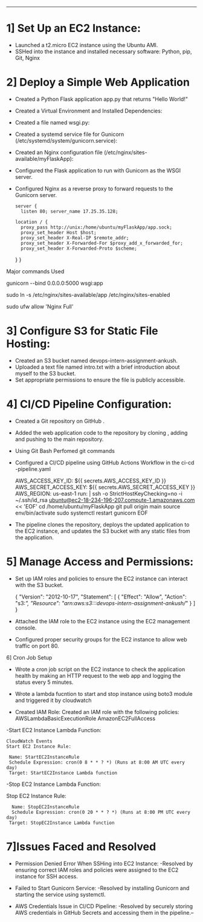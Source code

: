 
----------------------------------------------------------------------------------------------------------------------------------------------

1] Set Up an EC2 Instance:
=

- Launched a t2.micro EC2 instance using the Ubuntu AMI.
- SSHed into the instance and installed necessary software: Python, pip, Git, Nginx

2] Deploy a Simple Web Application
=

- Created a Python Flask application app.py that returns "Hello World!"
- Created a Virtual Environment and Installed Dependencies:
- Created a file named wsgi.py:
- Created a systemd service file for Gunicorn (/etc/systemd/system/gunicorn.service):
- Created an Nginx configuration file (/etc/nginx/sites-available/myFlaskApp):
- Configured the Flask application to run with Gunicorn as the WSGI server.
- Configured Nginx as a reverse proxy to forward requests to the Gunicorn server.

      server {
        listen 80; server_name 17.25.35.128;

      location / {
        proxy_pass http://unix:/home/ubuntu/myFlaskApp/app.sock;
        proxy_set_header Host $host;
        proxy_set_header X-Real-IP $remote_addr;
        proxy_set_header X-Forwarded-For $proxy_add_x_forwarded_for;
        proxy_set_header X-Forwarded-Proto $scheme;
    }
}


Major commands Used 

gunicorn --bind 0.0.0.0:5000 wsgi:app

sudo ln -s /etc/nginx/sites-available/app /etc/nginx/sites-enabled

sudo ufw allow 'Nginx Full'

3] Configure S3 for Static File Hosting:
=

- Created an S3 bucket named devops-intern-assignment-ankush.
- Uploaded a text file  named  intro.txt with a brief introduction about myself to the S3 bucket.
- Set appropriate permissions to ensure the file is publicly accessible.

  
4] CI/CD Pipeline Configuration:
=

- Created a Git repository on GitHub .
- Added the web application code to the repository by cloning , adding and pushing to the main repository.
- Using Git Bash Perfomed git commands
- Configured a CI/CD pipeline using GitHub Actions Workflow in the ci-cd -pipeline.yaml

   
   AWS_ACCESS_KEY_ID: ${{ secrets.AWS_ACCESS_KEY_ID }}
        AWS_SECRET_ACCESS_KEY: ${{ secrets.AWS_SECRET_ACCESS_KEY }}
        AWS_REGION: us-east-1
      run: |
        ssh -o StrictHostKeyChecking=no -i ~/.ssh/id_rsa ubuntu@ec2-18-234-196-207.compute-1.amazonaws.com << 'EOF'
          cd /home/ubuntu/myFlaskApp
          git pull origin main
          source env/bin/activate
          sudo systemctl restart gunicorn
        EOF


  
- The pipeline clones the repository, deploys the updated application to the EC2 instance, and updates the S3 bucket 
  with any static files from the application.


5] Manage Access and Permissions:
=

- Set up IAM roles and policies to ensure the EC2 instance can interact with the S3 bucket.

  {
  "Version": "2012-10-17",
  "Statement": [
    {
      "Effect": "Allow",
      "Action": "s3:*",
      "Resource": "arn:aws:s3:::devops-intern-assignment-ankush/*"
    }
  ]
}


-  Attached the IAM role to the EC2 instance using the EC2 management console.


- Configured proper security groups for the EC2 instance to allow web traffic on port 80.


6] Cron Job Setup


- Wrote a cron job script on the EC2 instance to check the application health by making an HTTP request to the web app and logging the status every 5 minutes.

- Wrote a lambda fucntion to start and stop instance using boto3 module and triggered it by cloudwatch

- Created IAM Role:
  Created an IAM role with the following policies:
  AWSLambdaBasicExecutionRole
  AmazonEC2FullAccess

-Start EC2 Instance Lambda Function:
 
    CloudWatch Events
    Start EC2 Instance Rule:

     Name: StartEC2InstanceRule
     Schedule Expression: cron(0 8 * * ? *) (Runs at 8:00 AM UTC every day)
     Target: StartEC2Instance Lambda function

 -Stop EC2 Instance Lambda Function:

   Stop EC2 Instance Rule:

      Name: StopEC2InstanceRule
      Schedule Expression: cron(0 20 * * ? *) (Runs at 8:00 PM UTC every day)
     Target: StopEC2Instance Lambda function


7]Issues Faced and Resolved
=

- Permission Denied Error When SSHing into EC2 Instance:
-Resolved by ensuring correct IAM roles and policies were assigned to the EC2 instance for SSH access.


- Failed to Start Gunicorn Service:
-Resolved by installing Gunicorn and starting the service using systemctl.


- AWS Credentials Issue in CI/CD Pipeline:
-Resolved by securely storing AWS credentials in GitHub Secrets and accessing them in the pipeline.–

